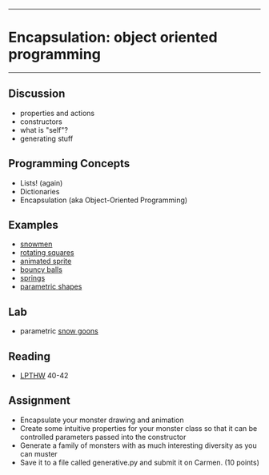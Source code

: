 --------------------------------
# Encapsulation: object oriented programming
--------------------------------

## Discussion
- properties and actions
- constructors
- what is "self"?
- generating stuff

## Programming Concepts
- Lists! (again)
- Dictionaries
- Encapsulation (aka Object-Oriented Programming)

## Examples
- [snowmen][]
- [rotating squares][]
- [animated sprite][]
- [bouncy balls][]
- [springs][]
- [parametric shapes][]

## Lab
- parametric [snow goons](http://images3.wikia.nocookie.net/__cb20060317210361/candh/images/3/35/Attack_of_the_Deranged_Mutant_Killer_Monster_Snow_Goons.jpg)

## Reading
- [LPTHW](http://learnpythonthehardway.org/book/) 40-42 

## Assignment
- Encapsulate your monster drawing and animation 
- Create some intuitive properties for your monster class so that it can be controlled parameters passed into the constructor
- Generate a family of monsters with as much interesting diversity as you can muster
- Save it to a file called generative.py and submit it on Carmen. (10 points)

[snowmen]: pcad.py?page=08-oop/snowmen.py
[rotating squares]: pcad.py?page=08-oop/squares.py 
[animated sprite]: pcad.py?page=08-oop/animatedSprite.py
[bouncy balls]: pcad.py?page=08-oop/balls.py
[springs]: pcad.py?page=08-oop/springs.py
[parametric shapes]: pcad.py?page=08-oop/paramShapes.py
[snow goons]: pcad.py?page=08-oop/snowGoons.py
